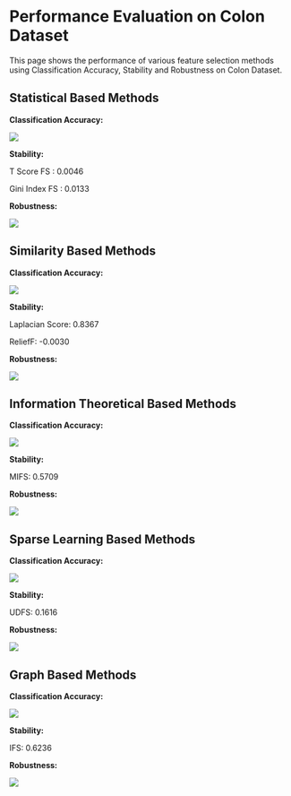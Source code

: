# Performance Evaluation on Colon Dataset

This page shows the performance of various feature
selection methods using Classification Accuracy, 
Stability and Robustness on Colon Dataset.

Statistical Based Methods
---------------------------------------
**Classification Accuracy:**

![](https://github.com/ZixiaoShen/Performance-Comparison-of-Feature-Selection-Methods/blob/master/Colon/Statistical_Based/Acc_Statistical_FS.png)

**Stability:**

T Score FS : 0.0046

Gini Index FS : 0.0133

**Robustness:**

![](https://github.com/ZixiaoShen/Performance-Comparison-of-Feature-Selection-Methods/blob/master/Colon/Statistical_Based/Robust_Statistical_FS.png)

Similarity Based Methods
-----------------------------------
**Classification Accuracy:**

![](https://github.com/ZixiaoShen/Performance-Comparison-of-Feature-Selection-Methods/blob/master/Colon/Similarity_Based/Acc_Similarity_FS.png)

**Stability:**

Laplacian Score: 0.8367

ReliefF: -0.0030

**Robustness:**

![](https://github.com/ZixiaoShen/Performance-Comparison-of-Feature-Selection-Methods/blob/master/Colon/Similarity_Based/Robustness_Similarity_FS.png)

Information Theoretical Based Methods
-----------------------------------------
**Classification Accuracy:**

![](https://github.com/ZixiaoShen/Performance-Comparison-of-Feature-Selection-Methods/blob/master/Madelon/Information_Based/Acc_Information_FS.png)

**Stability:**

MIFS: 0.5709

**Robustness:**

![](https://github.com/ZixiaoShen/Performance-Comparison-of-Feature-Selection-Methods/blob/master/Madelon/Information_Based/Robustness_Information_FS.png)

Sparse Learning Based Methods
-----------------------------------
**Classification Accuracy:**

![](https://github.com/ZixiaoShen/Performance-Comparison-of-Feature-Selection-Methods/blob/master/Madelon/Sparse_Learning/Acc_Sparse_Learning_FS.png)

**Stability:**

UDFS: 0.1616

**Robustness:**

![](https://github.com/ZixiaoShen/Performance-Comparison-of-Feature-Selection-Methods/blob/master/Madelon/Sparse_Learning/Robustness_Sparse_Learning_FS.png)

Graph Based Methods
--------------------------------------
**Classification Accuracy:**

![](https://github.com/ZixiaoShen/Performance-Comparison-of-Feature-Selection-Methods/blob/master/Madelon/Graph_Based/Acc_IFS.png)

**Stability:**

IFS: 0.6236

**Robustness:**

![](https://github.com/ZixiaoShen/Performance-Comparison-of-Feature-Selection-Methods/blob/master/Madelon/Graph_Based/Robustness_IFS.png)
